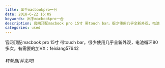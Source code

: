 ```yaml
---
title: 出手macbookpro一台
date: 2018-6-22 16:09
keywords: 出手macbookpro一台
description: 官网顶配macbook pro 15寸 带touch bar。很少使用几乎全新外观，电池循环80多次。有需要的加VX：feixiang57642
categories: used
---
```

<td class="t_f" id="postmessage_1442013">

官网顶配macbook pro 15寸 带touch bar。很少使用几乎全新外观，电池循环80多次。有需要的加VX：feixiang57642</td>
###### 转载自[菲龙网]